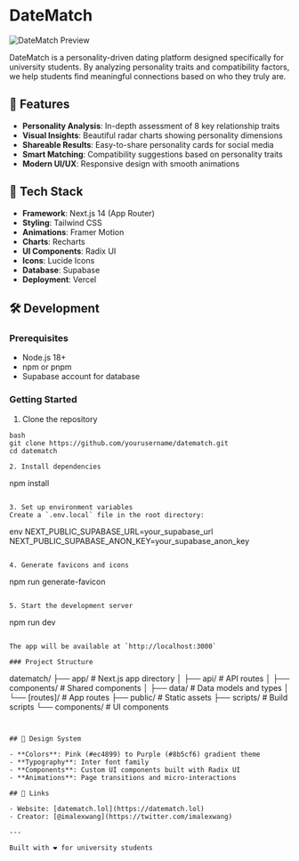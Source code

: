 # DateMatch

![DateMatch Preview](public/og.png)

DateMatch is a personality-driven dating platform designed specifically for university students. By analyzing personality traits and compatibility factors, we help students find meaningful connections based on who they truly are.

## 🌟 Features

- **Personality Analysis**: In-depth assessment of 8 key relationship traits
- **Visual Insights**: Beautiful radar charts showing personality dimensions
- **Shareable Results**: Easy-to-share personality cards for social media
- **Smart Matching**: Compatibility suggestions based on personality traits
- **Modern UI/UX**: Responsive design with smooth animations

## 🚀 Tech Stack

- **Framework**: Next.js 14 (App Router)
- **Styling**: Tailwind CSS
- **Animations**: Framer Motion
- **Charts**: Recharts
- **UI Components**: Radix UI
- **Icons**: Lucide Icons
- **Database**: Supabase
- **Deployment**: Vercel

## 🛠️ Development

### Prerequisites

- Node.js 18+
- npm or pnpm
- Supabase account for database

### Getting Started

1. Clone the repository

```
bash
git clone https://github.com/yourusername/datematch.git
cd datematch

2. Install dependencies
```

npm install

```

3. Set up environment variables
Create a `.env.local` file in the root directory:
```

env
NEXT_PUBLIC_SUPABASE_URL=your_supabase_url
NEXT_PUBLIC_SUPABASE_ANON_KEY=your_supabase_anon_key

```

4. Generate favicons and icons
```

npm run generate-favicon

```

5. Start the development server
```

npm run dev

```

The app will be available at `http://localhost:3000`

### Project Structure
```

datematch/
├── app/ # Next.js app directory
│ ├── api/ # API routes
│ ├── components/ # Shared components
│ ├── data/ # Data models and types
│ └── [routes]/ # App routes
├── public/ # Static assets
├── scripts/ # Build scripts
└── components/ # UI components

```


## 🎨 Design System

- **Colors**: Pink (#ec4899) to Purple (#8b5cf6) gradient theme
- **Typography**: Inter font family
- **Components**: Custom UI components built with Radix UI
- **Animations**: Page transitions and micro-interactions

## 🔗 Links

- Website: [datematch.lol](https://datematch.lol)
- Creator: [@imalexwang](https://twitter.com/imalexwang)

---

Built with ❤️ for university students
```
